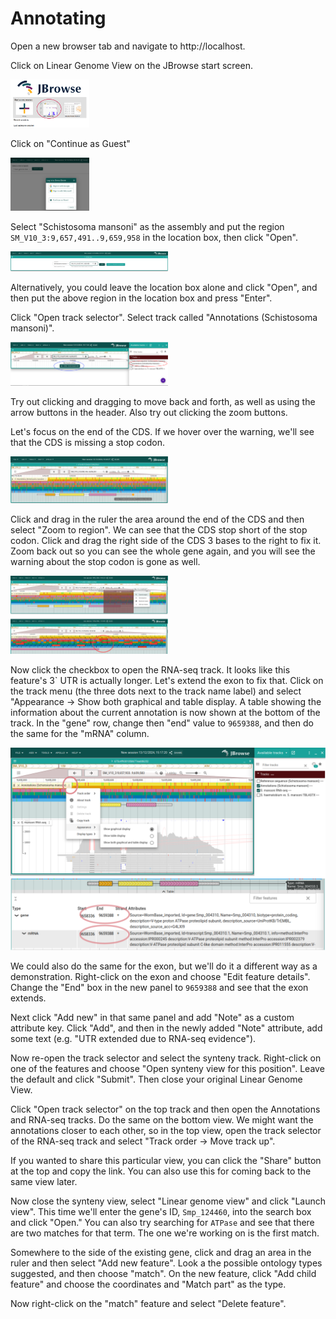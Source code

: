 # Annotating

Open a new browser tab and navigate to http://localhost.

Click on Linear Genome View on the JBrowse start screen.

 <img src="jbrowse-start-screen.png" width="25%">

Click on "Continue as Guest"

<img src="login.png" width="25%">

Select "Schistosoma mansoni" as the assembly and put the region
`SM_V10_3:9,657,491..9,659,958` in the location box, then click "Open".

<img src="select-assembly-location.png" width="50%">

Alternatively, you could leave the location box alone and click "Open", and then
put the above region in the location box and press "Enter".

Click "Open track selector". Select track called "Annotations (Schistosoma
mansoni)".

<img src="track-selector.svg" width="50%">

Try out clicking and dragging to move back and forth, as well as using the arrow
buttons in the header. Also try out clicking the zoom buttons.

Let's focus on the end of the CDS. If we hover over the warning, we'll see that
the CDS is missing a stop codon.

<img src="cds-warning.svg" width="50%">

Click and drag in the ruler the area around the end of the CDS and then select
"Zoom to region". We can see that the CDS stop short of the stop codon. Click
and drag the right side of the CDS 3 bases to the right to fix it. Zoom back out
so you can see the whole gene again, and you will see the warning about the stop
codon is gone as well.

<img src="fix-stop-codon.svg" width="50%">

Now click the checkbox to open the RNA-seq track. It looks like this feature's
3\` UTR is actually longer. Let's extend the exon to fix that. Click on the
track menu (the three dots next to the track name label) and select "Appearance
-> Show both graphical and table display. A table showing the information about
the current annotation is now shown at the bottom of the track. In the "gene"
row, change then "end" value to `9659388`, and then do the same for the "mRNA"
column.

<img src="rnaseq-table-editor.svg" widht="50%">

We could also do the same for the exon, but we'll do it a different way as a
demonstration. Right-click on the exon and choose "Edit feature details". Change
the "End" box in the new panel to `9659388` and see that the exon extends.

Next click "Add new" in that same panel and add "Note" as a custom attribute
key. Click "Add", and then in the newly added "Note" attribute, add some text
(e.g. "UTR extended due to RNA-seq evidence").

Now re-open the track selector and select the synteny track. Right-click on one
of the features and choose "Open synteny view for this position". Leave the
default and click "Submit". Then close your original Linear Genome View.

Click "Open track selector" on the top track and then open the Annotations and
RNA-seq tracks. Do the same on the bottom view. We might want the annotations
closer to each other, so in the top view, open the track selector of the RNA-seq
track and select "Track order -> Move track up".

If you wanted to share this particular view, you can click the "Share" button at
the top and copy the link. You can also use this for coming back to the same
view later.

Now close the synteny view, select "Linear genome view" and click "Launch view".
This time we'll enter the gene's ID, `Smp_124460`, into the search box and click
"Open." You can also try searching for `ATPase` and see that there are two
matches for that term. The one we're working on is the first match.

Somewhere to the side of the existing gene, click and drag an area in the ruler
and then select "Add new feature". Look a the possible ontology types suggested,
and then choose "match". On the new feature, click "Add child feature" and
choose the coordinates and "Match part" as the type.

Now right-click on the "match" feature and select "Delete feature".
